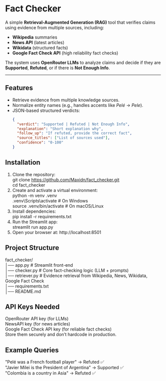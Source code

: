 # Fact Checker  

A simple **Retrieval-Augmented Generation (RAG)** tool that verifies claims using evidence from multiple sources, including:  

- **Wikipedia** summaries  
- **News API** (latest articles)  
- **Wikidata** (structured facts)  
- **Google Fact Check API** (high reliability fact checks)  

The system uses **OpenRouter LLMs** to analyze claims and decide if they are **Supported**, **Refuted**, or if there is **Not Enough Info**.  

---

## Features
- Retrieve evidence from multiple knowledge sources.  
- Normalize entity names (e.g., handles accents like *Pelé* → *Pele*).  
- JSON-based structured verdicts:  
  ```json
  {
    "verdict": "Supported | Refuted | Not Enough Info",
    "explanation": "Short explanation why",
    "follow_up": "If refuted, provide the correct fact",
    "source_titles": ["List of sources used"],
    "confidence": "0-100"
  }

## Installation
1. Clone the repository: <br> 
   git clone https://github.com/Maxidn/fact_checker.git <br>
   cd fact_checker
2. Create and activate a virtual environment:<br>
   python -m venv .venv <br>
  .venv\Scripts\activate   # On Windows <br>
   source .venv/bin/activate # On macOS/Linux <br>
3. Install dependencies: <br>
   pip install -r requirements.txt
4. Run the Streamlit app: <br>
  streamlit run app.py
5. Open your browser at: http://localhost:8501

## Project Structure
fact_checker/<br>
│── app.py         # Streamlit front-end<br> 
│── checker.py     # Core fact-checking logic (LLM + prompts)<br>
│── retriever.py   # Evidence retrieval from Wikipedia, News, Wikidata, Google Fact Check<br>
│── requirements.txt<br>
│── README.md

## API Keys Needed
OpenRouter API key (for LLMs)<br>
NewsAPI key (for news articles)<br>
Google Fact Check API key (for reliable fact checks)<br>
Store them securely and don’t hardcode in production.<br>

## Example Queries
"Pelé was a French football player" → Refuted ✅<br>
"Javier Milei is the President of Argentina" → Supported ✅<br>
"Colombia is a country in Asia" → Refuted ✅

